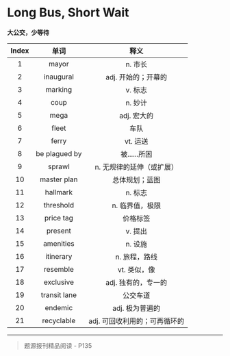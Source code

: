 # Long Bus, Short Wait

**大公交，少等待**

| Index |     单词      |             释义              |
| :---: | :-----------: | :---------------------------: |
|   1   |     mayor     |            n. 市长            |
|   2   |   inaugural   |      adj. 开始的；开幕的      |
|   3   |    marking    |            v. 标志            |
|   4   |     coup      |            n. 妙计            |
|   5   |     mega      |          adj. 宏大的          |
|   6   |     fleet     |             车队              |
|   7   |     ferry     |           vt. 运送            |
|   8   | be plagued by |         被......所困          |
|   9   |    sprawl     |   n. 无规律的延伸（或扩展）   |
|  10   |  master plan  |        总体规划；蓝图         |
|  11   |   hallmark    |            n. 标志            |
|  12   |   threshold   |        n. 临界值，极限        |
|  13   |   price tag   |           价格标签            |
|  14   |    present    |            v. 提出            |
|  15   |   amenities   |            n. 设施            |
|  16   |   itinerary   |         n. 旅程，路线         |
|  17   |   resemble    |         vt. 类似，像          |
|  18   |   exclusive   |      adj. 独有的，专一的      |
|  19   | transit lane  |           公交车道            |
|  20   |    endemic    |        adj. 极为普遍的        |
|  21   |  recyclable   | adj. 可回收利用的；可再循环的 |

------

> 题源报刊精品阅读 - P135